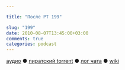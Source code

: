 ```yaml
---

title: "После РТ 199"

slug: "199"
date: 2010-08-07T13:45:00+03:00
comments: true
categories: podcast
---
```

[аудио](http://cdn.radio-t.com/rt199post.mp3) ● [пиратский torrent](http://pirates.radio-t.com/torrents/rt199post.mp3.torrent) ● [лог чата](http://chat.radio-t.com/logs/radio-t-199.html) ● [wiki](http://wiki.radio-t.com/%D0%9F%D0%BE%D1%81%D0%BB%D0%B5_%D0%A0%D0%A2_199)<audio src="http://cdn.radio-t.com/rt199post.mp3" preload="none">
